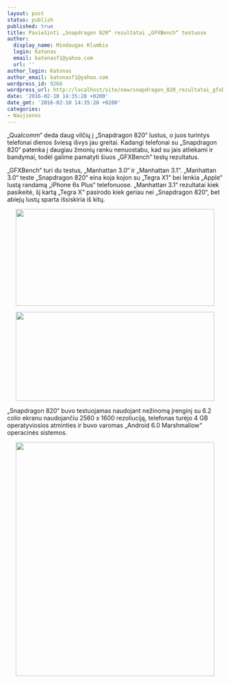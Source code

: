 ```yaml
---
layout: post
status: publish
published: true
title: Paviešinti „Snapdragon 820“ rezultatai „GFXBench“ testuose
author:
  display_name: Mindaugas Klumbis
  login: Katonas
  email: katonasf1@yahoo.com
  url: ''
author_login: Katonas
author_email: katonasf1@yahoo.com
wordpress_id: 9268
wordpress_url: http://localhost/site/new/snapdragon_820_rezultatai_gfxbench_testuose/
date: '2016-02-10 14:35:28 +0200'
date_gmt: '2016-02-10 14:35:28 +0200'
categories:
- Naujienos
---
```

<p>
	&bdquo;Qualcomm&ldquo; deda daug vilčių į &bdquo;Snapdragon 820&ldquo; lustus, o juos turintys telefonai dienos &scaron;viesą i&scaron;vys jau greitai. Kadangi telefonai su &bdquo;Snapdragon 820&ldquo; patenka į daugiau žmonių ranku nenuostabu, kad su jais atliekami ir bandymai, todėl galime pamatyti &scaron;iuos &bdquo;GFXBench&ldquo; testų rezultatus.</p>
<p>
	&bdquo;GFXBench&ldquo; turi du testus, &bdquo;Manhattan 3.0&ldquo; ir &bdquo;Manhattan 3.1&ldquo;. &bdquo;Manhattan 3.0&ldquo; teste &bdquo;Snapdragon 820&ldquo; eina koja kojon su &bdquo;Tegra X1&ldquo; bei lenkia &bdquo;Apple&ldquo; lustą randamą &bdquo;iPhone 6s Plus&ldquo; telefonuose. &bdquo;Manhattan 3.1&ldquo; rezultatai kiek pasikeitė, &scaron;į kartą &bdquo;Tegra X&ldquo; pasirodo kiek geriau nei &bdquo;Snapdragon 820&ldquo;, bet abiejų lustų sparta i&scaron;siskiria i&scaron; kitų.</p>
<p style="text-align: center;">
	<a href="http://technews.lt/userfiles/Snapdragon-820-CPU-GPU-benchmark_2-680x331.png"><img alt="" src="http://technews.lt/userfiles/Snapdragon-820-CPU-GPU-benchmark_2-680x331.png" style="width: 464px; height: 226px;" /></a></p>
<p style="text-align: center;">
	<a href="http://technews.lt/userfiles/Snapdragon-820-CPU-GPU-benchmark_3-680x305.png"><img alt="" src="http://technews.lt/userfiles/Snapdragon-820-CPU-GPU-benchmark_3-680x305.png" style="width: 464px; height: 208px;" /></a></p>
<p>
	&bdquo;Snapdragon 820&ldquo; buvo testuojamas naudojant nežinomą įrenginį su 6.2 colio ekranu naudojančiu 2560 x 1600 rezoliuciją, telefonas turėjo 4 GB operatyviosios atminties ir buvo varomas &bdquo;Android 6.0 Marshmallow&ldquo; operacinės sistemos.</p>
<p style="text-align: center;">
	<a href="http://technews.lt/userfiles/Snapdragon-820-CPU-GPU-benchmark_1.png"><img alt="" src="http://technews.lt/userfiles/Snapdragon-820-CPU-GPU-benchmark_1.png" style="width: 464px; height: 546px;" /></a></p>
